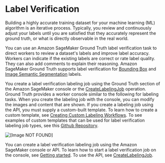 # Label Verification<a name="sms-label-verification"></a>

Building a highly accurate training dataset for your machine learning \(ML\) algorithm is an iterative process\. Typically, you review and continuously adjust your labels until you are satisfied that they accurately represent the ground truth, or what is directly observable in the real world\. 

You can use an Amazon SageMaker Ground Truth label verification task to direct workers to review a dataset's labels and improve label accuracy\. Workers can indicate if the existing labels are correct or rate label quality\. They can also add comments to explain their reasoning\. Amazon SageMaker Ground Truth supports label verification for [Bounding Box](sms-bounding-box.md) and [Image Semantic Segmentation](sms-semantic-segmentation.md) labels\. 

You create a label verification labeling job using the Ground Truth section of the Amazon SageMaker console or the [CreateLabelingJob](https://docs.aws.amazon.com/sagemaker/latest/APIReference/API_CreateLabelingJob.html) operation\. Ground Truth provides a worker console similar to the following for labeling tasks\. When you create the labeling job with the console, you can modify the images and content that are shown\. If you create a labeling job using the API, you must supply a custom\-built template\. To learn how to create a custom template, see [Creating Custom Labeling Workflows](sms-custom-templates.md)\. To see examples of custom templates that can be used for label verification labeling job types, see this [Github Repository](https://github.com/aws-samples/amazon-sagemaker-ground-truth-task-uis/tree/master/images)\. 

![\[Image NOT FOUND\]](http://docs.aws.amazon.com/sagemaker/latest/dg/images/label-verification-example.png)

You can create a label verification labeling job using the Amazon SageMaker console or API\. To learn how to start a label verification job on the console, see [Getting started](sms-getting-started.md)\. To use the API, see [CreateLabelingJob](https://docs.aws.amazon.com/sagemaker/latest/APIReference/API_CreateLabelingJob.html)\.